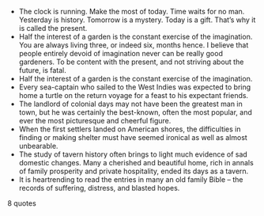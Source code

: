  - The clock is running. Make the most of today. Time waits for no man. Yesterday is history. Tomorrow is a mystery. Today is a gift. That’s why it is called the present.
 - Half the interest of a garden is the constant exercise of the imagination. You are always living three, or indeed six, months hence. I believe that people entirely devoid of imagination never can be really good gardeners. To be content with the present, and not striving about the future, is fatal.
 - Half the interest of a garden is the constant exercise of the imagination.
 - Every sea-captain who sailed to the West Indies was expected to bring home a turtle on the return voyage for a feast to his expectant friends.
 - The landlord of colonial days may not have been the greatest man in town, but he was certainly the best-known, often the most popular, and ever the most picturesque and cheerful figure.
 - When the first settlers landed on American shores, the difficulties in finding or making shelter must have seemed ironical as well as almost unbearable.
 - The study of tavern history often brings to light much evidence of sad domestic changes. Many a cherished and beautiful home, rich in annals of family prosperity and private hospitality, ended its days as a tavern.
 - It is heartrending to read the entries in many an old family Bible – the records of suffering, distress, and blasted hopes.

8 quotes